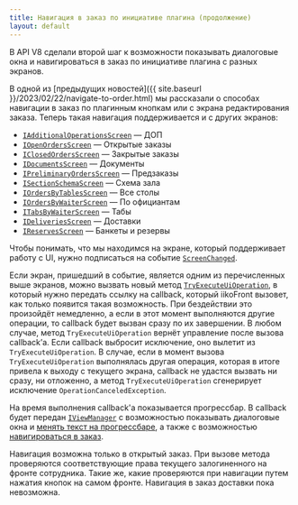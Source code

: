 ```yaml
---
title: Навигация в заказ по инициативе плагина (продолжение)
layout: default
---
```


В API V8 сделали второй шаг к возможности показывать диалоговые окна и навигироваться в заказ по инициативе плагина с разных экранов.

В одной из [предыдущих новостей]({{ site.baseurl }}/2023/02/22/navigate-to-order.html)
мы рассказали о способах навигации в заказ по плагинным кнопкам или с экрана редактирования заказа.
Теперь такая навигация поддерживается и с других экранов:

- [`IAdditionalOperationsScreen`](https://iiko.github.io/front.api.sdk/v8/html/T_Resto_Front_Api_Data_Screens_IAdditionalOperationsScreen.htm) — ДОП
- [`IOpenOrdersScreen`](https://iiko.github.io/front.api.sdk/v8/html/T_Resto_Front_Api_Data_Screens_IOpenOrdersScreen.htm) — Открытые заказы
- [`IClosedOrdersScreen`](https://iiko.github.io/front.api.sdk/v8/html/T_Resto_Front_Api_Data_Screens_IClosedOrdersScreen.htm) — Закрытые заказы
- [`IDocumentsScreen`](https://iiko.github.io/front.api.sdk/v8/html/T_Resto_Front_Api_Data_Screens_IDocumentsScreen.htm) — Документы
- [`IPreliminaryOrdersScreen`](https://iiko.github.io/front.api.sdk/v8/html/T_Resto_Front_Api_Data_Screens_IPreliminaryOrdersScreen.htm) — Предзаказы
- [`ISectionSchemaScreen`](https://iiko.github.io/front.api.sdk/v8/html/T_Resto_Front_Api_Data_Screens_ISectionSchemaScreen.htm) — Схема зала
- [`IOrdersByTablesScreen`](https://iiko.github.io/front.api.sdk/v8/html/T_Resto_Front_Api_Data_Screens_IOrdersByTablesScreen.htm) — Все столы
- [`IOrdersByWaiterScreen`](https://iiko.github.io/front.api.sdk/v8/html/T_Resto_Front_Api_Data_Screens_IOrdersByWaiterScreen.htm) — По официантам
- [`ITabsByWaiterScreen`](https://iiko.github.io/front.api.sdk/v8/html/T_Resto_Front_Api_Data_Screens_ITabsByWaiterScreen.htm) — Табы
- [`IDeliveriesScreen`](https://iiko.github.io/front.api.sdk/v8/html/T_Resto_Front_Api_Data_Screens_IDeliveriesScreen.htm) — Доставки
- [`IReservesScreen`](https://iiko.github.io/front.api.sdk/v8/html/T_Resto_Front_Api_Data_Screens_IReservesScreen.htm) — Банкеты и резервы

Чтобы понимать, что мы находимся на экране, который поддерживает работу с UI, нужно подписаться на событие
[`ScreenChanged`](https://iiko.github.io/front.api.sdk/v8/html/P_Resto_Front_Api_INotificationService_ScreenChanged.htm).

Если экран, пришедший в событие, является одним из перечисленных выше экранов, можно вызвать новый метод
[`TryExecuteUiOperation`](https://iiko.github.io/front.api.sdk/v8/html/M_Resto_Front_Api_IOperationService_TryExecuteUiOperation.htm),
в который нужно передать ссылку на callback, который iikoFront вызовет, как только появится такая возможность.
При бездействии это произойдёт немедленно, а если в этот момент выполняются другие операции, то callback будет вызван сразу по их завершении.
В любом случае, метод `TryExecuteUiOperation` вернёт управление после вызова callback’а.
Если callback выбросит исключение, оно вылетит из `TryExecuteUiOperation`.
В случае, если в момент вызова `TryExecuteUiOperation` выполнялась другая операция, которая в итоге привела к выходу с текущего экрана,
callback не удастся вызвать ни сразу, ни отложенно, а метод `TryExecuteUiOperation` сгенерирует исключение `OperationCanceledException`.

На время выполнения callback'а показывается прогрессбар. В callback будет передан
[`IViewManager`](https://iiko.github.io/front.api.sdk/v8/html/T_Resto_Front_Api_UI_IViewManager.htm)
с возможностью показывать диалоговые окна и
[менять текст на прогрессбаре](https://iiko.github.io/front.api.sdk/v8/html/M_Resto_Front_Api_UI_IViewManager_ChangeProgressBarMessage.htm),
а также с возможностью
[навигироваться в заказ](https://iiko.github.io/front.api.sdk/v8/html/M_Resto_Front_Api_UI_IViewManager_NavigateToOrderAfterOperation.htm).

Навигация возможна только в открытый заказ.
При вызове метода проверяются соответствующие права текущего залогиненного на фронте сотрудника.
Такие же, какие проверяются при навигации путем нажатия кнопок на самом фронте.
Навигация в заказ доставки пока невозможна.